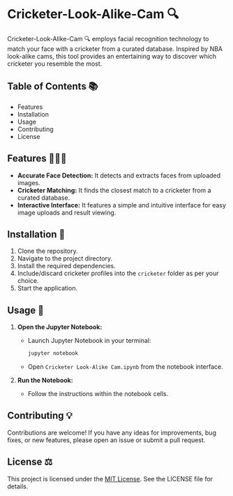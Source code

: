 # Cricketer-Look-Alike-Cam 🔍

Cricketer-Look-Alike-Cam 🔍 employs facial recognition technology to match your face with a cricketer from a curated database. Inspired by NBA look-alike cams, this tool provides an entertaining way to discover which cricketer you resemble the most.

## Table of Contents 📚
- Features
- Installation
- Usage
- Contributing
- License

## Features 👨🏻‍💻

 - **Accurate Face Detection:** It detects and extracts faces from uploaded images.
 - **Cricketer Matching:** It finds the closest match to a cricketer from a curated database.
 - **Interactive Interface:** It features a simple and intuitive interface for easy image uploads and result viewing.

## Installation 📲

1. Clone the repository.
2. Navigate to the project directory.
3. Install the required dependencies.
4. Include/discard cricketer profiles into the `cricketer` folder as per your choice.
5. Start the application.

## Usage 🛒

1. **Open the Jupyter Notebook:**
   - Launch Jupyter Notebook in your terminal:
     ```bash
     jupyter notebook
     ```
   - Open `Cricketer Look-Alike Cam.ipynb` from the notebook interface.

2. **Run the Notebook:**
   - Follow the instructions within the notebook cells.

## Contributing 💡

Contributions are welcome! If you have any ideas for improvements, bug fixes, or new features, please open an issue or submit a pull request.

## License ⚖️

This project is licensed under the [MIT License](LICENSE). See the LICENSE file for details.
